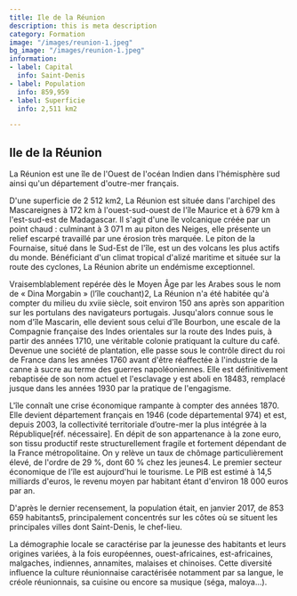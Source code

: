 ```yaml
---
title: Ile de la Réunion
description: this is meta description
category: Formation
image: "/images/reunion-1.jpeg"
bg_image: "/images/reunion-1.jpeg"
information:
- label: Capital
  info: Saint-Denis
- label: Population
  info: 859,959
- label: Superficie
  info: 2,511 km2

---
```

## Ile de la Réunion

La Réunion est une île de l'Ouest de l'océan Indien dans l'hémisphère sud ainsi qu'un département d'outre-mer français.

D'une superficie de 2 512 km2, La Réunion est située dans l'archipel des Mascareignes à 172 km à l'ouest-sud-ouest de l'île Maurice et à 679 km à l'est-sud-est de Madagascar. Il s'agit d'une île volcanique créée par un point chaud : culminant à 3 071 m au piton des Neiges, elle présente un relief escarpé travaillé par une érosion très marquée. Le piton de la Fournaise, situé dans le Sud-Est de l'île, est un des volcans les plus actifs du monde. Bénéficiant d'un climat tropical d'alizé maritime et située sur la route des cyclones, La Réunion abrite un endémisme exceptionnel.

Vraisemblablement repérée dès le Moyen Âge par les Arabes sous le nom de « Dina Morgabin » (l’île couchant)2, La Réunion n'a été habitée qu'à compter du milieu du xviie siècle, soit environ 150 ans après son apparition sur les portulans des navigateurs portugais. Jusqu'alors connue sous le nom d'île Mascarin, elle devient sous celui d'île Bourbon, une escale de la Compagnie française des Indes orientales sur la route des Indes puis, à partir des années 1710, une véritable colonie pratiquant la culture du café. Devenue une société de plantation, elle passe sous le contrôle direct du roi de France dans les années 1760 avant d'être réaffectée à l'industrie de la canne à sucre au terme des guerres napoléoniennes. Elle est définitivement rebaptisée de son nom actuel et l'esclavage y est aboli en 18483, remplacé jusque dans les années 1930 par la pratique de l'engagisme.

L'île connaît une crise économique rampante à compter des années 1870. Elle devient département français en 1946 (code départemental 974) et est, depuis 2003, la collectivité territoriale d’outre-mer la plus intégrée à la République[réf. nécessaire]. En dépit de son appartenance à la zone euro, son tissu productif reste structurellement fragile et fortement dépendant de la France métropolitaine. On y relève un taux de chômage particulièrement élevé, de l'ordre de 29 %, dont 60 % chez les jeunes4. Le premier secteur économique de l'île est aujourd'hui le tourisme. Le PIB est estimé à 14,5 milliards d'euros, le revenu moyen par habitant étant d'environ 18 000 euros par an.

D'après le dernier recensement, la population était, en janvier 2017, de 853 659 habitants5, principalement concentrés sur les côtes où se situent les principales villes dont Saint-Denis, le chef-lieu.

La démographie locale se caractérise par la jeunesse des habitants et leurs origines variées, à la fois européennes, ouest-africaines, est-africaines, malgaches, indiennes, annamites, malaises et chinoises. Cette diversité influence la culture réunionnaise caractérisée notamment par sa langue, le créole réunionnais, sa cuisine ou encore sa musique (séga, maloya…).